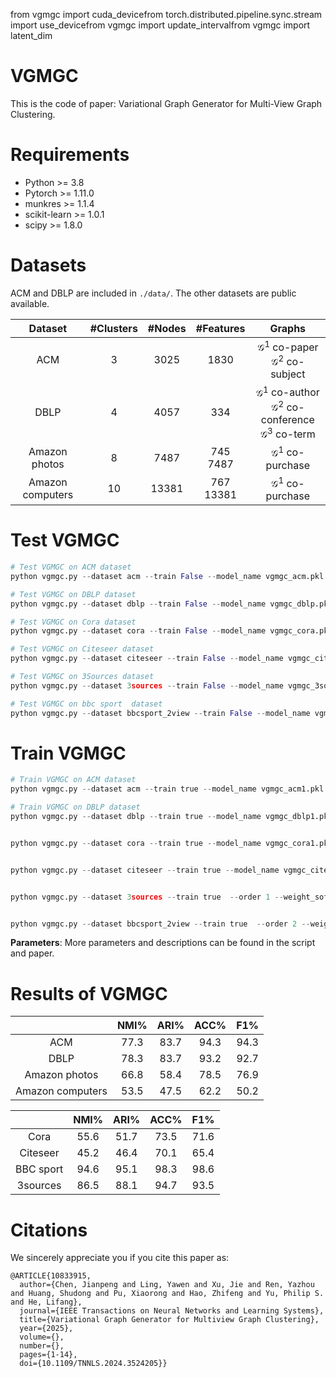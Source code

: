 from vgmgc import cuda_devicefrom torch.distributed.pipeline.sync.stream import use_devicefrom vgmgc import update_intervalfrom vgmgc import latent_dim

# VGMGC

This is the code of paper: Variational Graph Generator for Multi-View Graph Clustering.


# Requirements

- Python >= 3.8
- Pytorch >= 1.11.0
- munkres >= 1.1.4
- scikit-learn >= 1.0.1
- scipy >= 1.8.0



# Datasets

ACM and DBLP are included in `./data/`. The other datasets are public available. 

|     Dataset      | #Clusters | #Nodes |   #Features    |                            Graphs                            |
| :--------------: | :-------: | :----: | :------------: | :----------------------------------------------------------: |
|       ACM        |     3     |  3025  |      1830      |   $\mathcal{G}^1$ co-paper<br />$\mathcal{G}^2$ co-subject   |
|       DBLP       |     4     |  4057  |      334       | $\mathcal{G}^1$ co-author<br />$\mathcal{G}^2$ co-conference<br />$\mathcal{G}^3$ co-term |
|  Amazon photos   |     8     |  7487  | 745<br />7487  |                 $\mathcal{G}^1$ co-purchase                  |
| Amazon computers |    10     | 13381  | 767<br />13381 |                 $\mathcal{G}^1$ co-purchase                  |

# Test VGMGC

```python
# Test VGMGC on ACM dataset
python vgmgc.py --dataset acm --train False --model_name vgmgc_acm.pkl --order 8 --lam_emd 1

# Test VGMGC on DBLP dataset
python vgmgc.py --dataset dblp --train False --model_name vgmgc_dblp.pkl --order 8 --lam_emd 5

# Test VGMGC on Cora dataset
python vgmgc.py --dataset cora --train False --model_name vgmgc_cora.pkl --order 10 --weight_soft 1. --min_belief 0.2 --max_belief 0.99 --lam_emd 0.2 --kl_step 5 --lam_elbo_kl 1 --threshold 0.5 --temperature 1 --add_graph True 

# Test VGMGC on Citeseer dataset
python vgmgc.py --dataset citeseer --train False --model_name vgmgc_citeseer.pkl --order 8 --weight_soft 1. --min_belief 0.2 --max_belief 0.99 --lam_emd 1. --kl_step 5 --lam_elbo_kl 1 --threshold 0.5 --temperature 1 --add_graph True

# Test VGMGC on 3Sources dataset
python vgmgc.py --dataset 3sources --train False --model_name vgmgc_3sources_acc0.9467.pkl --order 1 --weight_soft 1. --min_belief 0.2 --max_belief 0.99 --lam_emd 10. --kl_step 5 --lam_elbo_kl 1 --threshold 0.5 --temperature 1

# Test VGMGC on bbc sport  dataset
python vgmgc.py --dataset bbcsport_2view --train False --model_name vgmgc_bbcsport_2view_acc0.9835.pkl --order 2 --weight_soft 1. --min_belief 0.2 --max_belief 0.99 --lam_emd 100. --kl_step 5 --lam_elbo_kl 1 --threshold 0.5 --temperature 1


```
# Train VGMGC

```python
# Train VGMGC on ACM dataset
python vgmgc.py --dataset acm --train true --model_name vgmgc_acm1.pkl --order 8 --weight_soft 0.9 --min_belief 0.7 --max_belief 0.99 --lam_emd 1 --kl_step 5 --lam_elbo_kl 1 --threshold 0.8 --temperature 5

# Train VGMGC on DBLP dataset
python vgmgc.py --dataset dblp --train true --model_name vgmgc_dblp1.pkl --order 8 --weight_soft 0.1 --min_belief 0.2 --max_belief 0.99 --lam_emd 5 --kl_step 10 --lam_elbo_kl 1 --threshold 0.8 --temperature 1


python vgmgc.py --dataset cora --train true --model_name vgmgc_cora1.pkl --order 10 --weight_soft 1. --min_belief 0.2 --max_belief 0.99 --lam_emd 0.2 --kl_step 5 --lam_elbo_kl 1 --threshold 0.5 --temperature 1  --add_graph True --update_interval 2


python vgmgc.py --dataset citeseer --train true --model_name vgmgc_citeseer1.pkl --order 8 --weight_soft 1. --min_belief 0.2 --max_belief 0.99 --lam_emd 1. --kl_step 5 --lam_elbo_kl 1 --threshold 0.5 --temperature 1  --add_graph True --update_interval 2


python vgmgc.py --dataset 3sources --train true  --order 1 --weight_soft 1. --min_belief 0.2 --max_belief 0.99 --lam_emd 10. --kl_step 5 --lam_elbo_kl 1 --threshold 0.5 --temperature 1 --latent_dim 512 --hidden_dim 512 --update_interval 2


python vgmgc.py --dataset bbcsport_2view --train true  --order 2 --weight_soft 1. --min_belief 0.2 --max_belief 0.99 --lam_emd 100. --kl_step 5 --lam_elbo_kl 1 --threshold 0.5 --temperature 1 --latent_dim 512 --hidden_dim 512 --update_interval 2

```

**Parameters**: More parameters and descriptions can be found in the script and paper.

# Results of VGMGC

|                  | NMI% | ARI% | ACC% | F1%  |
| :--------------: | :--: | :--: | :--: | :--: |
|       ACM        | 77.3 | 83.7 | 94.3 | 94.3 |
|       DBLP       | 78.3 | 83.7 | 93.2 | 92.7 |
|  Amazon photos   | 66.8 | 58.4 | 78.5 | 76.9 |
| Amazon computers | 53.5 | 47.5 | 62.2 | 50.2 |


|           | NMI% | ARI% | ACC% | F1%  |
|:---------:|:----:|:----:|:----:|:----:|
|   Cora    | 55.6 | 51.7 | 73.5 | 71.6 |
| Citeseer  | 45.2 | 46.4 | 70.1 | 65.4 |
| BBC sport | 94.6 | 95.1 | 98.3 | 98.6 |
| 3sources  | 86.5 | 88.1 | 94.7 | 93.5 |


# Citations
We sincerely appreciate you if you cite this paper as: 
~~~
@ARTICLE{10833915,
  author={Chen, Jianpeng and Ling, Yawen and Xu, Jie and Ren, Yazhou and Huang, Shudong and Pu, Xiaorong and Hao, Zhifeng and Yu, Philip S. and He, Lifang},
  journal={IEEE Transactions on Neural Networks and Learning Systems}, 
  title={Variational Graph Generator for Multiview Graph Clustering}, 
  year={2025},
  volume={},
  number={},
  pages={1-14},
  doi={10.1109/TNNLS.2024.3524205}}

~~~
